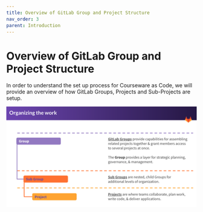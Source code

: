 ```yaml
---
title: Overview of GitLab Group and Project Structure
nav_order: 3
parent: Introduction
---
```

# Overview of GitLab Group and Project Structure

In order to understand the set up process for Courseware as Code, we will provide an overview of how GitLab Groups, Projects and Sub-Projects are setup.


![organizing_work.png](attached_files/images/organizing_work.png)
